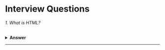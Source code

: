 # Interview Questions

###### 1. What is HTML?

<details><summary><b>Answer</b></summary>
HTML, which stands for Hypertext Markup Language, is the standard markup language used to create and design web pages. It provides the structure and layout for content on the internet by using various elements and tags to define different parts of a webpage, such as headings, paragraphs, images, links, and more. HTML works in conjunction with other technologies like CSS (Cascading Style Sheets) and JavaScript to create visually appealing and interactive web experiences
</details>

---

